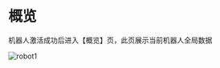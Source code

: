 # 概览

机器人激活成功后进入【概览】页，此页展示当前机器人全局数据

![robot1](https://docimages.blob.core.chinacloudapi.cn/images/Robot/Robot-Overview-1.png)

